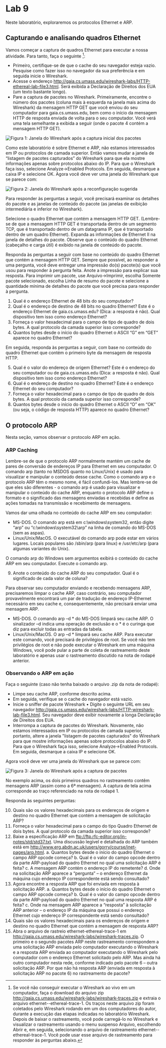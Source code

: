 # Lab 9

Neste laboratório, exploraremos os protocolos Ethernet e ARP.

## Capturando e analisando quadros Ethernet

Vamos começar a captura de quadros Ethernet para executar a nossa atividade. Para tanto, faça o seguinte [^1]: 

- Primeiro, certifique-se de que o cache do seu navegador esteja vazio. Pesquise como fazer isso no navegador da sua preferência e em seguida inicie o Wireshark.
- Acesse o endereço <http://gaia.cs.umass.edu/wireshark-labs/HTTP-ethereal-lab-file3.html>. Será exibida a Declaração de Direitos dos EUA (um texto bastante longo).
- Pare a captura de pacotes no Wireshark. Primeiramente, encontre o número dos pacotes (coluna mais à esquerda na janela mais acima do Wireshark) da mensagem HTTP GET que você enviou do seu computador para gaia.cs.umass.edu, bem como o início da mensagem HTTP de resposta enviada de volta para o seu computador. Você verá uma tela semelhante a exibida a seguir (onde o pacote 4 contém a mensagem HTTP GET). 

![Figura 1: Janela do Wireshark após a captura inicial dos pacotes](ethernet_1.png)

Como este laboratório é sobre Ethernet e ARP, não estamos interessados em IP ou protocolos de camada superior. Então vamos mudar a janela de “listagem de pacotes capturados” do Wireshark para que ela mostre informações apenas sobre protocolos abaixo do IP. Para que o Wireshark faça isso, selecione Analyze->Enabled Protocols. Em seguida, desmarque a caixa IP e selecione OK. Agora você deve ver uma janela do Wireshark que se parece com:

![Figura 2: Janela do Wireshark após a reconfiguração sugerida](ethernet_2.png)

Para responder às perguntas a seguir, você precisará examinar os detalhes do pacote e as janelas de conteúdo do pacote (as janelas de exibição intermediária e inferior no Wireshark).

Selecione o quadro Ethernet que contém a mensagem HTTP GET. (Lembre-se de que a mensagem HTTP GET é transportada dentro de um segmento TCP, que é transportado dentro de um datagrama IP, que é transportado dentro de um quadro Ethernet). Expanda as informações de Ethernet II na janela de detalhes do pacote. Observe que o conteúdo do quadro Ethernet (cabeçalho e carga útil) é exibido na janela de conteúdo do pacote.

Responda às perguntas a seguir com base no conteúdo do quadro Ethernet que contém a mensagem HTTP GET. Sempre que possível, ao responder a uma pergunta, você deve entregar uma impressão do(s) pacote(s) que você usou para responder à pergunta feita. Anote a impressão para explicar sua resposta. Para imprimir um pacote, use Arquivo->Imprimir, escolha Somente pacote selecionado, escolha Linha de resumo do pacote e selecione a quantidade mínima de detalhes do pacote que você precisa para responder à pergunta.

1. Qual é o endereço Ethernet de 48 bits do seu computador?
2. Qual é o endereço de destino de 48 bits no quadro Ethernet? Este é o endereço Ethernet de gaia.cs.umass.edu? (Dica: a resposta é não). Qual dispositivo tem isso como endereço Ethernet?
3. Forneça o valor hexadecimal para o campo de tipo de quadro de dois bytes. A qual protocolo da camada superior isso corresponde?
4. Quantos bytes desde o início do quadro Ethernet o ASCII “G” em “GET” aparece no quadro Ethernet?

Em seguida, responda às perguntas a seguir, com base no conteúdo do quadro Ethernet que contém o primeiro byte da mensagem de resposta HTTP.

5. Qual é o valor do endereço de origem Ethernet? Este é o endereço do seu computador ou de gaia.cs.umass.edu (Dica: a resposta é não). Qual dispositivo tem isso como endereço Ethernet?
6. Qual é o endereço de destino no quadro Ethernet? Este é o endereço Ethernet do seu computador?
7. Forneça o valor hexadecimal para o campo de tipo de quadro de dois bytes. A qual protocolo da camada superior isso corresponde?
8. Quantos bytes desde o início do quadro Ethernet o ASCII “O” em “OK” (ou seja, o código de resposta HTTP) aparece no quadro Ethernet?

## O protocolo ARP

Nesta seção, vamos observar o protocolo ARP em ação.

### ARP Caching

Lembre-se de que o protocolo ARP normalmente mantém um cache de pares de conversão de endereços IP para Ethernet em seu computador. O comando arp (tanto no MSDOS quanto no Linux/Unix) é usado para visualizar e manipular o conteúdo desse cache. Como o comando arp e o protocolo ARP têm o mesmo nome, é fácil confundi-los. Mas lembre-se de que eles são diferentes - o comando arp é usado para visualizar e manipular o conteúdo do cache ARP, enquanto o protocolo ARP define o formato e o significado das mensagens enviadas e recebidas e define as ações tomadas na transmissão e recebimento de mensagens.

Vamos dar uma olhada no conteúdo do cache ARP em seu computador:

- MS-DOS. O comando arp está em c:\windows\system32, então digite “arp” ou “c:\windows\system32\arp” na linha de comando do MS-DOS (sem as aspas).
- Linux/Unix/MacOS. O executável do comando arp pode estar em vários lugares. Locais populares são /sbin/arp (para linux) e /usr/etc/arp (para algumas variantes do Unix).

O comando arp do Windows sem argumentos exibirá o conteúdo do cache ARP em seu computador. Execute o comando arp. 

9. Anote o conteúdo do cache ARP do seu computador. Qual é o significado de cada valor de coluna?

Para observar seu computador enviando e recebendo mensagens ARP, precisaremos limpar o cache ARP, caso contrário, seu computador provavelmente encontrará um par de tradução de endereço IP-Ethernet necessário em seu cache e, consequentemente, não precisará enviar uma mensagem ARP.

- MS-DOS. O comando arp –d * do MS-DOS limpará seu cache ARP. O sinalizador –d indica uma operação de exclusão e o * é o curinga que diz para excluir todas as entradas da tabela.
- Linux/Unix/MacOS. O arp –d * limpará seu cache ARP. Para executar este comando, você precisará de privilégios de root. Se você não tem privilégios de root e não pode executar o Wireshark em uma máquina Windows, você pode pular a parte de coleta de rastreamento deste laboratório e apenas usar o rastreamento discutido na nota de rodapé anterior.

### Observando o ARP em ação 

Faça o seguinte (caso não tenha baixado o arquivo .zip da nota de rodapé): 

- Limpe seu cache ARP, conforme descrito acima.
- Em seguida, verifique se o cache do navegador está vazio.
- Inicie o sniffer de pacote Wireshark • Digite o seguinte URL em seu navegador <http://gaia.cs.umass.edu/wireshark-labs/HTTP-wireshark-lab-file3.html>. Seu navegador deve exibir novamente a longa Declaração de Direitos dos EUA. 
- Interrompa a captura de pacotes do Wireshark. Novamente, não estamos interessados em IP ou protocolos de camada superior, portanto, altere a janela "listagem de pacotes capturados" do Wireshark para que mostre informações apenas sobre protocolos abaixo do IP. Para que o Wireshark faça isso, selecione Analyze->Enabled Protocols. Em seguida, desmarque a caixa IP e selecione OK. 

Agora você deve ver uma janela do Wireshark que se parece com:

![Figura 3: Janela do Wireshark após a captura de pacotes](ethernet_3.png)

No exemplo acima, os dois primeiros quadros no rastreamento contêm mensagens ARP (assim como a 6ª mensagem). A captura de tela acima corresponde ao traço referenciado na nota de rodapé 1. 

Responda às seguintes perguntas:

10. Quais são os valores hexadecimais para os endereços de origem e destino no quadro Ethernet que contém a mensagem de solicitação ARP? 
11. Forneça o valor hexadecimal para o campo do tipo Quadro Ethernet de dois bytes. A qual protocolo da camada superior isso corresponde? 
12. Baixe a especificação ARP em <ftp://ftp.rfc-editor.org/in-notes/std/std37.txt>. Uma discussão legível e detalhada do ARP também está em <http://www.erg.abdn.ac.uk/users/gorry/course/inet-pages/arp.html>. 
a. Quantos bytes desde o início do quadro Ethernet o campo ARP opcode começa? 
b. Qual é o valor do campo opcode dentro da parte ARP-payload do quadro Ethernet no qual uma solicitação ARP é feita? 
c. A mensagem ARP contém o endereço IP do remetente?
d. Onde na solicitação ARP aparece a “pergunta” – o endereço Ethernet da máquina cujo endereço IP correspondente está sendo consultado?
13. Agora encontre a resposta ARP que foi enviada em resposta à solicitação ARP. 
a. Quantos bytes desde o início do quadro Ethernet o campo ARP opcode começa? 
b. Qual é o valor do campo opcode dentro da parte ARP-payload do quadro Ethernet no qual uma resposta ARP é feita? 
c. Onde na mensagem ARP aparece a “resposta” à solicitação ARP anterior – o endereço IP da máquina que possui o endereço Ethernet cujo endereço IP correspondente está sendo consultado? 
14. Quais são os valores hexadecimais para os endereços de origem e destino no quadro Ethernet que contém a mensagem de resposta ARP? 
15. Abra o arquivo de rastreio ethernet-ethereal-trace-1 em <http://gaia.cs.umass.edu/wireshark-labs/wireshark-traces.zip>. O primeiro e o segundo pacotes ARP neste rastreamento correspondem a uma solicitação ARP enviada pelo computador executando o Wireshark e a resposta ARP enviada ao computador executando o Wireshark pelo computador com o endereço Ethernet solicitado pelo ARP. Mas ainda há outro computador nesta rede, conforme indicado pelo pacote 6 – outra solicitação ARP. Por que não há resposta ARP (enviada em resposta à solicitação ARP no pacote 6) no rastreamento de pacote?

[^1]: Se você não conseguir executar o Wireshark ao vivo em um computador, faça o download do arquivo zip <http://gaia.cs.umass.edu/wireshark-labs/wireshark-traces.zip> e extraia o arquivo ethernet--ethereal-trace-1. Os traços neste arquivo zip foram coletados pelo Wireshark rodando em um dos computadores do autor, durante a execução das etapas indicadas no laboratório Wireshark. Depois de baixar o rastreamento, você pode carregá-lo no Wireshark e visualizar o rastreamento usando o menu suspenso Arquivo, escolhendo Abrir e, em seguida, selecionando o arquivo de rastreamento ethernet--ethereal-trace-1. Você pode usar esse arquivo de rastreamento para responder às perguntas abaixo.
